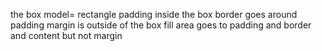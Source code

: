 the box model= rectangle
padding inside the box
border goes around padding
margin is outside of the box
fill area goes to padding and border and content but not margin
